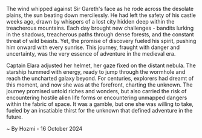 
The wind whipped against Sir Gareth's face as he rode across the desolate plains, the sun beating down mercilessly. He had left the safety of his castle weeks ago, drawn by whispers of a lost city hidden deep within the treacherous mountains. Each day brought new challenges - bandits lurking in the shadows, treacherous paths through dense forests, and the constant threat of wild beasts. Yet, the promise of discovery fueled his spirit, pushing him onward with every sunrise. This journey, fraught with danger and uncertainty, was the very essence of adventure in the medieval era.

Captain Elara adjusted her helmet, her gaze fixed on the distant nebula. The starship hummed with energy, ready to jump through the wormhole and reach the uncharted galaxy beyond. For centuries, explorers had dreamt of this moment, and now she was at the forefront, charting the unknown. The journey promised untold riches and wonders, but also carried the risk of encountering hostile alien life forms or encountering unmapped dangers within the fabric of space. It was a gamble, but one she was willing to take, fueled by an insatiable thirst for the unknown that defined adventure in the future. 

~ By Hozmi - 16 October 2024
